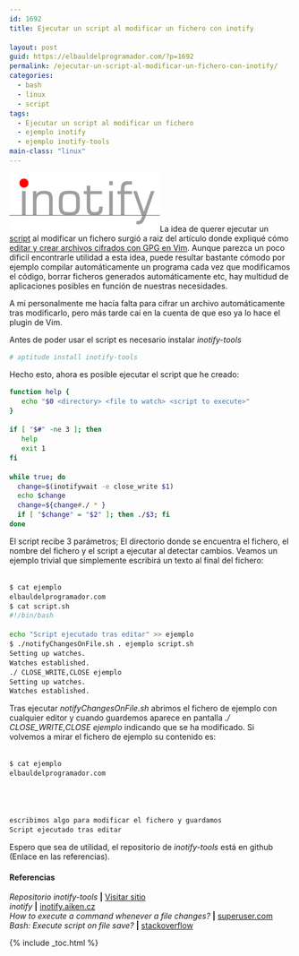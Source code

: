 ```yaml
---
id: 1692
title: Ejecutar un script al modificar un fichero con inotify

layout: post
guid: https://elbauldelprogramador.com/?p=1692
permalink: /ejecutar-un-script-al-modificar-un-fichero-con-inotify/
categories:
  - bash
  - linux
  - script
tags:
  - Ejecutar un script al modificar un fichero
  - ejemplo inotify
  - ejemplo inotify-tools
main-class: "linux"
---
```

<img src="/assets/img/2013/07/Screenshot-from-2013-07-02-164301.png" alt="Ejecutar un script al modificar un fichero con inotify"   />La idea de querer ejecutar un [script][1] al modificar un fichero surgió a raiz del artículo donde expliqué cómo [editar y crear archivos cifrados con GPG en Vim][2]. Aunque parezca un poco dificil encontrarle utilidad a esta idea, puede resultar bastante cómodo por ejemplo compilar automáticamente un programa cada vez que modificamos el código, borrar ficheros generados automáticamente etc, hay multidud de aplicaciones posibles en función de nuestras necesidades.  
<!--ad--> A mi personalmente me hacía falta para cifrar un archivo automáticamente tras modificarlo, pero más tarde caí en la cuenta de que eso ya lo hace el plugin de Vim.

Antes de poder usar el script es necesario instalar *inotify-tools*

```bash
# aptitude install inotify-tools

```

Hecho esto, ahora es posible ejecutar el script que he creado:

```bash
function help {
   echo "$0 <directory> <file to watch> <script to execute>"
}

if [ "$#" -ne 3 ]; then
   help
   exit 1
fi

while true; do
  change=$(inotifywait -e close_write $1)
  echo $change
  change=${change#./ * }
  if [ "$change" = "$2" ]; then ./$3; fi
done

```


<p>
  El script recibe 3 parámetros; El directorio donde se encuentra el fichero, el nombre del fichero y el script a ejecutar al detectar cambios. Veamos un ejemplo trivial que simplemente escribirá un texto al final del fichero:
</p>


```bash

$ cat ejemplo
elbauldelprogramador.com
$ cat script.sh
#!/bin/bash

echo "Script ejecutado tras editar" >> ejemplo
$ ./notifyChangesOnFile.sh . ejemplo script.sh
Setting up watches.
Watches established.
./ CLOSE_WRITE,CLOSE ejemplo
Setting up watches.
Watches established.

```


<p>
  Tras ejecutar <em>notifyChangesOnFile.sh</em> abrimos el fichero de ejemplo con cualquier editor y cuando guardemos aparece en pantalla <em>./ CLOSE_WRITE,CLOSE ejemplo</em> indicando que se ha modificado. Si volvemos a mirar el fichero de ejemplo su contenido es:
</p>


```bash

$ cat ejemplo
elbauldelprogramador.com




escribimos algo para modificar el fichero y guardamos
Script ejecutado tras editar

```


<p>
  Espero que sea de utilidad, el repositorio de <em>inotify-tools</em> está en github (Enlace en las referencias).
</p>


<h4>
  Referencias
</h4>


<p>
  <em>Repositorio inotify-tools</em> <strong>|</strong> <a href="https://github.com/rvoicilas/inotify-tools" target="_blank">Visitar sitio</a><br />
  <em>inotify</em> <strong>|</strong> <a href="http://inotify.aiken.cz/?section=incron&page=about&lang=en" target="_blank">inotify.aiken.cz</a><br />
  <em>How to execute a command whenever a file changes?</em> <strong>|</strong> <a href="http://superuser.com/questions/181517/how-to-execute-a-command-whenever-a-file-changes" target="_blank">superuser.com</a><br />
  <em>Bash: Execute script on file save?</em> <strong>|</strong> <a href="http://stackoverflow.com/questions/3283228/bash-execute-script-on-file-save" target="_blank">stackoverflow</a>
</p>




 [1]: /script/
 [2]: /editar-y-crear-archivos-cifrados-con-gpg-en-vim/ "Editar y crear archivos cifrados con GPG en Vim"

{% include _toc.html %}
